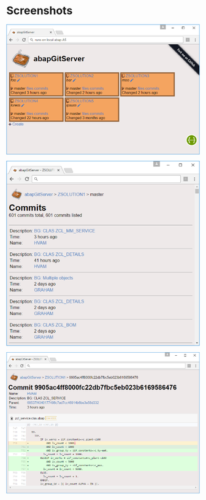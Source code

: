 # Screenshots

![img1](img/abapgitserver_170429_1.png)

![img2](img/abapgitserver_170429_2.png)

![img3](img/abapgitserver_170429_3.png)